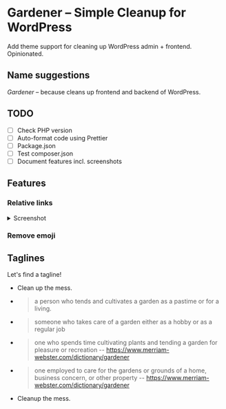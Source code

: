 # Gardener – Simple Cleanup for WordPress

Add theme support for cleaning up WordPress admin + frontend.
Opinionated.

## Name suggestions

_Gardener_ – because cleans up frontend and backend of WordPress.

## TODO

- [ ] Check PHP version
- [ ] Auto-format code using Prettier
- [ ] Package.json
- [ ] Test composer.json
- [ ] Document features incl. screenshots

## Features

### Relative links

<details>
  <summary>Screenshot</summary>
  "Coming soon."
</details>

### Remove emoji

## Taglines

Let's find a tagline!

- Clean up the mess.
- > a person who tends and cultivates a garden as a pastime or for a living.
- > someone who takes care of a garden either as a hobby or as a regular job
- > one who spends time cultivating plants and tending a garden for pleasure or recreation
  > -- https://www.merriam-webster.com/dictionary/gardener
- > one employed to care for the gardens or grounds of a home, business concern, or other property
  > -- https://www.merriam-webster.com/dictionary/gardener
- Cleanup the mess.

